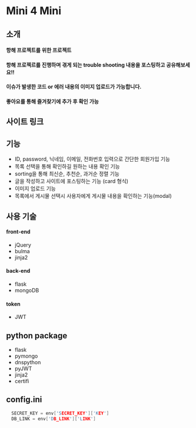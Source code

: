# Mini 4 Mini
## 소개
#### 항해 프로젝트를 위한 프로젝트
#### 항해 프로젝르를 진행하며 겪게 되는 trouble shooting 내용을 포스팅하고 공유해보세요!!
#### 이슈가 발생한 코드 or 에러 내용의 이미지 업로드가 가능합니다.
#### 좋아요를 통해 즐겨찾기에 추가 후 확인 가능

## 사이트 링크


## 기능
* ID, password, 닉네임, 이메일, 전화번호 입력으로 간단한 회원가입 기능
* 목록 선택을 통해 확인하길 원하는 내용 확인 기능
* sorting을 통해 최신순, 추천순, 과거순 정렬 기능
* 글을 작성하고 사이트에 포스팅하는 기능 (card 형식)
* 이미지 업로드 기능
* 목록에서 게시물 선택시 사용자에게 게시물 내용을 확인하는 기능(modal)


## 사용 기술
#### front-end
* jQuery
* bulma
* jinja2

#### back-end
* flask
* mongoDB

#### token
* JWT

## python package
* flask
* pymongo
* dnspython
* pyJWT
* jinja2
* certifi

## config.ini
```C
  SECRET_KEY = env['SECRET_KEY']['KEY']
  DB_LINK = env['DB_LINK']['LINK']
```
